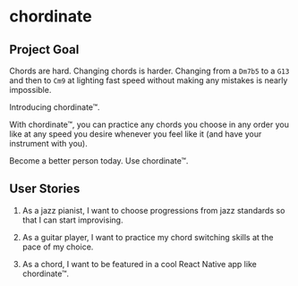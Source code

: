# chordinate

## Project Goal

Chords are hard. Changing chords is harder. Changing from a `Dm7b5` to a `G13` and then to `Cm9` at lighting fast speed without making any mistakes is nearly impossible.

Introducing chordinate™.

With chordinate™, you can practice any chords you choose in any order you like at any speed you desire whenever you feel like it (and have your instrument with you).

Become a better person today. Use chordinate™.

## User Stories

1. As a jazz pianist, I want to choose progressions from jazz standards so that I can start improvising.

2. As a guitar player, I want to practice my chord switching skills at the pace of my choice.

3. As a chord, I want to be featured in a cool React Native app like chordinate™.
